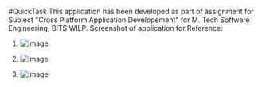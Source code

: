 #QuickTask
This application has been developed as part of assignment for Subject "Cross Platform Application Developement" for M. Tech Software Engineering, BITS WILP.
Screenshot of application for Reference:

1. ![image](https://github.com/user-attachments/assets/f4624c04-678e-4fc2-9c41-40fdcc9b18d5)


2. ![image](https://github.com/user-attachments/assets/0a6718b2-d141-4433-95cf-1724e44e513d)


3. ![image](https://github.com/user-attachments/assets/da419289-27d1-4d1e-89b5-be7f218f0f15)

